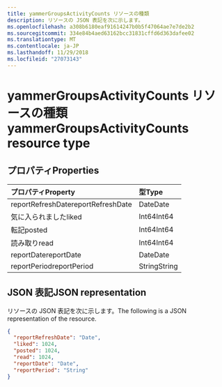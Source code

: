 ```yaml
---
title: yammerGroupsActivityCounts リソースの種類
description: リソースの JSON 表記を次に示します。
ms.openlocfilehash: a308b6180eaf91614247b0b5f47064ae7e7de2b2
ms.sourcegitcommit: 334e84b4aed63162bcc31831cffd6d363dafee02
ms.translationtype: MT
ms.contentlocale: ja-JP
ms.lasthandoff: 11/29/2018
ms.locfileid: "27073143"
---
```

# <a name="yammergroupsactivitycounts-resource-type"></a><span data-ttu-id="6e0cf-103">yammerGroupsActivityCounts リソースの種類</span><span class="sxs-lookup"><span data-stu-id="6e0cf-103">yammerGroupsActivityCounts resource type</span></span>

## <a name="properties"></a><span data-ttu-id="6e0cf-104">プロパティ</span><span class="sxs-lookup"><span data-stu-id="6e0cf-104">Properties</span></span>

| <span data-ttu-id="6e0cf-105">プロパティ</span><span class="sxs-lookup"><span data-stu-id="6e0cf-105">Property</span></span>          | <span data-ttu-id="6e0cf-106">型</span><span class="sxs-lookup"><span data-stu-id="6e0cf-106">Type</span></span>   |
| :---------------- | :----- |
| <span data-ttu-id="6e0cf-107">reportRefreshDate</span><span class="sxs-lookup"><span data-stu-id="6e0cf-107">reportRefreshDate</span></span> | <span data-ttu-id="6e0cf-108">Date</span><span class="sxs-lookup"><span data-stu-id="6e0cf-108">Date</span></span>   |
| <span data-ttu-id="6e0cf-109">気に入られました</span><span class="sxs-lookup"><span data-stu-id="6e0cf-109">liked</span></span>             | <span data-ttu-id="6e0cf-110">Int64</span><span class="sxs-lookup"><span data-stu-id="6e0cf-110">Int64</span></span>  |
| <span data-ttu-id="6e0cf-111">転記</span><span class="sxs-lookup"><span data-stu-id="6e0cf-111">posted</span></span>            | <span data-ttu-id="6e0cf-112">Int64</span><span class="sxs-lookup"><span data-stu-id="6e0cf-112">Int64</span></span>  |
| <span data-ttu-id="6e0cf-113">読み取り</span><span class="sxs-lookup"><span data-stu-id="6e0cf-113">read</span></span>              | <span data-ttu-id="6e0cf-114">Int64</span><span class="sxs-lookup"><span data-stu-id="6e0cf-114">Int64</span></span>  |
| <span data-ttu-id="6e0cf-115">reportDate</span><span class="sxs-lookup"><span data-stu-id="6e0cf-115">reportDate</span></span>        | <span data-ttu-id="6e0cf-116">Date</span><span class="sxs-lookup"><span data-stu-id="6e0cf-116">Date</span></span>   |
| <span data-ttu-id="6e0cf-117">reportPeriod</span><span class="sxs-lookup"><span data-stu-id="6e0cf-117">reportPeriod</span></span>      | <span data-ttu-id="6e0cf-118">String</span><span class="sxs-lookup"><span data-stu-id="6e0cf-118">String</span></span> |

## <a name="json-representation"></a><span data-ttu-id="6e0cf-119">JSON 表記</span><span class="sxs-lookup"><span data-stu-id="6e0cf-119">JSON representation</span></span>

<span data-ttu-id="6e0cf-120">リソースの JSON 表記を次に示します。</span><span class="sxs-lookup"><span data-stu-id="6e0cf-120">The following is a JSON representation of the resource.</span></span>

<!-- {
  "blockType": "resource",
  "@odata.type": "microsoft.graph.yammerGroupsActivityCounts"
} -->

```json
{
  "reportRefreshDate": "Date", 
  "liked": 1024, 
  "posted": 1024, 
  "read": 1024, 
  "reportDate": "Date", 
  "reportPeriod": "String"
}
```
